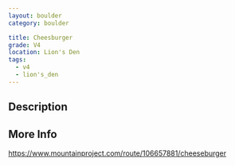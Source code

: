 ```yaml
---
layout: boulder
category: boulder

title: Cheesburger
grade: V4
location: Lion's Den
tags:
  - v4
  - lion's_den
---
```


## Description


## More Info
https://www.mountainproject.com/route/106657881/cheeseburger

